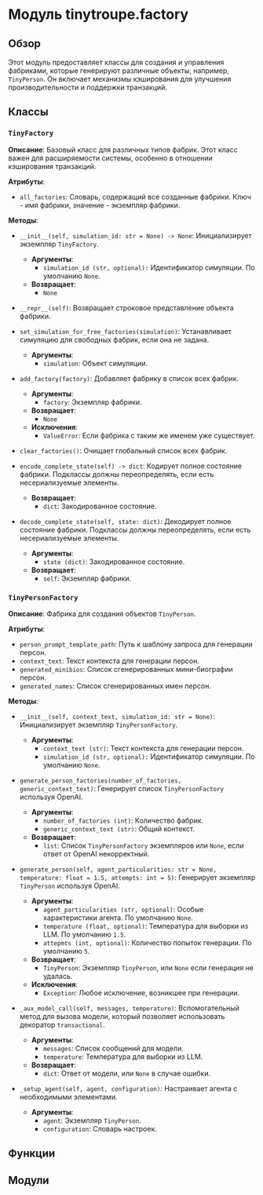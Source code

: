 # Модуль tinytroupe.factory

## Обзор

Этот модуль предоставляет классы для создания и управления фабриками, которые генерируют различные объекты, например, `TinyPerson`. Он включает механизмы кэширования для улучшения производительности и поддержки транзакций.

## Классы

### `TinyFactory`

**Описание**: Базовый класс для различных типов фабрик. Этот класс важен для расширяемости системы, особенно в отношении кэширования транзакций.

**Атрибуты**:

- `all_factories`: Словарь, содержащий все созданные фабрики. Ключ - имя фабрики, значение - экземпляр фабрики.

**Методы**:

- `__init__(self, simulation_id: str = None) -> None`: Инициализирует экземпляр `TinyFactory`.
    - **Аргументы**:
        - `simulation_id (str, optional):` Идентификатор симуляции. По умолчанию `None`.
    - **Возвращает**:
        - `None`

- `__repr__(self)`: Возвращает строковое представление объекта фабрики.

- `set_simulation_for_free_factories(simulation)`: Устанавливает симуляцию для свободных фабрик, если она не задана.
    - **Аргументы**:
        - `simulation`: Объект симуляции.

- `add_factory(factory)`: Добавляет фабрику в список всех фабрик.
    - **Аргументы**:
        - `factory`: Экземпляр фабрики.
    - **Возвращает**:
        - `None`
    - **Исключения**:
        - `ValueError`: Если фабрика с таким же именем уже существует.

- `clear_factories()`: Очищает глобальный список всех фабрик.

- `encode_complete_state(self) -> dict`: Кодирует полное состояние фабрики. Подклассы должны переопределять, если есть несериализуемые элементы.
    - **Возвращает**:
        - `dict`: Закодированное состояние.

- `decode_complete_state(self, state: dict)`: Декодирует полное состояние фабрики. Подклассы должны переопределять, если есть несериализуемые элементы.
    - **Аргументы**:
        - `state (dict)`: Закодированное состояние.
    - **Возвращает**:
        - `self`: Экземпляр фабрики.


### `TinyPersonFactory`

**Описание**: Фабрика для создания объектов `TinyPerson`.

**Атрибуты**:

- `person_prompt_template_path`: Путь к шаблону запроса для генерации персон.
- `context_text`: Текст контекста для генерации персон.
- `generated_minibios`: Список сгенерированных мини-биографии персон.
- `generated_names`: Список сгенерированных имен персон.

**Методы**:

- `__init__(self, context_text, simulation_id: str = None)`: Инициализирует экземпляр `TinyPersonFactory`.
    - **Аргументы**:
        - `context_text (str)`: Текст контекста для генерации персон.
        - `simulation_id (str, optional):` Идентификатор симуляции. По умолчанию `None`.

- `generate_person_factories(number_of_factories, generic_context_text)`: Генерирует список `TinyPersonFactory` используя OpenAI.
    - **Аргументы**:
        - `number_of_factories (int)`: Количество фабрик.
        - `generic_context_text (str)`: Общий контекст.
    - **Возвращает**:
        - `list`: Список `TinyPersonFactory` экземпляров или `None`, если ответ от OpenAI некорректный.

- `generate_person(self, agent_particularities: str = None, temperature: float = 1.5, attempts: int = 5)`: Генерирует экземпляр `TinyPerson` используя OpenAI.
    - **Аргументы**:
        - `agent_particularities (str, optional)`: Особые характеристики агента. По умолчанию `None`.
        - `temperature (float, optional)`: Температура для выборки из LLM. По умолчанию `1.5`.
        - `attepmts (int, optional)`: Количество попыток генерации. По умолчанию `5`.
    - **Возвращает**:
        - `TinyPerson`: Экземпляр `TinyPerson`, или `None` если генерация не удалась.
    - **Исключения**:
        - `Exception`: Любое исключение, возникшее при генерации.


- `_aux_model_call(self, messages, temperature)`: Вспомогательный метод для вызова модели, который позволяет использовать декоратор `transactional`.
    - **Аргументы**:
        - `messages`: Список сообщений для модели.
        - `temperature`: Температура для выборки из LLM.
    - **Возвращает**:
        - `dict`: Ответ от модели, или `None` в случае ошибки.


- `_setup_agent(self, agent, configuration)`: Настраивает агента с необходимыми элементами.
    - **Аргументы**:
        - `agent`: Экземпляр `TinyPerson`.
        - `configuration`: Словарь настроек.


## Функции


## Модули